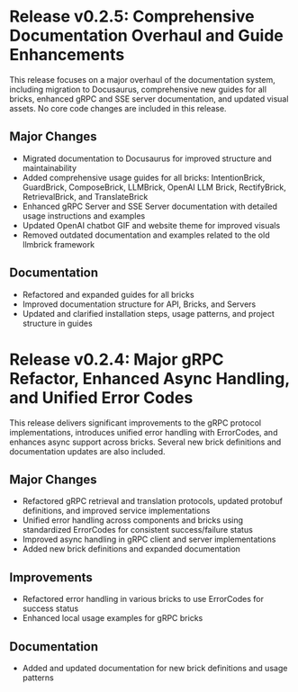 # Release v0.2.5: Comprehensive Documentation Overhaul and Guide Enhancements

This release focuses on a major overhaul of the documentation system, including migration to Docusaurus, comprehensive new guides for all bricks, enhanced gRPC and SSE server documentation, and updated visual assets. No core code changes are included in this release.

## Major Changes
- Migrated documentation to Docusaurus for improved structure and maintainability
- Added comprehensive usage guides for all bricks: IntentionBrick, GuardBrick, ComposeBrick, LLMBrick, OpenAI LLM Brick, RectifyBrick, RetrievalBrick, and TranslateBrick
- Enhanced gRPC Server and SSE Server documentation with detailed usage instructions and examples
- Updated OpenAI chatbot GIF and website theme for improved visuals
- Removed outdated documentation and examples related to the old llmbrick framework

## Documentation
- Refactored and expanded guides for all bricks
- Improved documentation structure for API, Bricks, and Servers
- Updated and clarified installation steps, usage patterns, and project structure in guides

# Release v0.2.4: Major gRPC Refactor, Enhanced Async Handling, and Unified Error Codes

This release delivers significant improvements to the gRPC protocol implementations, introduces unified error handling with ErrorCodes, and enhances async support across bricks. Several new brick definitions and documentation updates are also included.

## Major Changes
- Refactored gRPC retrieval and translation protocols, updated protobuf definitions, and improved service implementations
- Unified error handling across components and bricks using standardized ErrorCodes for consistent success/failure status
- Improved async handling in gRPC client and server implementations
- Added new brick definitions and expanded documentation

## Improvements
- Refactored error handling in various bricks to use ErrorCodes for success status
- Enhanced local usage examples for gRPC bricks

## Documentation
- Added and updated documentation for new brick definitions and usage patterns